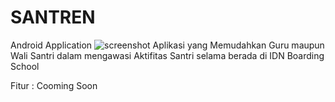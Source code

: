# SANTREN
Android Application
![screenshot](app/src/main/res/poster.jpg)
Aplikasi yang Memudahkan Guru maupun Wali Santri dalam mengawasi Aktifitas Santri selama berada di IDN Boarding School

Fitur : Cooming Soon
